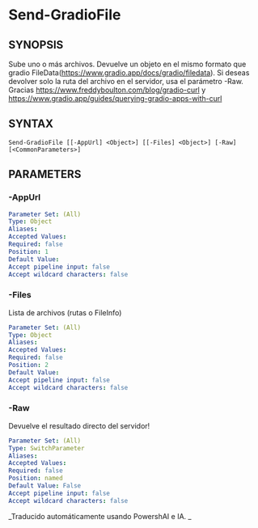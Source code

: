 ﻿---
external help file: powershai-help.xml
schema: 2.0.0
powershai: true
---

# Send-GradioFile

## SYNOPSIS <!--!= @#Synop !-->
Sube uno o más archivos.
Devuelve un objeto en el mismo formato que gradio FileData(https://www.gradio.app/docs/gradio/filedata). 
Si deseas devolver solo la ruta del archivo en el servidor, usa el parámetro -Raw.
Gracias https://www.freddyboulton.com/blog/gradio-curl y https://www.gradio.app/guides/querying-gradio-apps-with-curl

## SYNTAX <!--!= @#Syntax !-->

```
Send-GradioFile [[-AppUrl] <Object>] [[-Files] <Object>] [-Raw] [<CommonParameters>]
```

## PARAMETERS <!--!= @#Params !-->

### -AppUrl

```yml
Parameter Set: (All)
Type: Object
Aliases: 
Accepted Values: 
Required: false
Position: 1
Default Value: 
Accept pipeline input: false
Accept wildcard characters: false
```

### -Files
Lista de archivos (rutas o FileInfo)

```yml
Parameter Set: (All)
Type: Object
Aliases: 
Accepted Values: 
Required: false
Position: 2
Default Value: 
Accept pipeline input: false
Accept wildcard characters: false
```

### -Raw
Devuelve el resultado directo del servidor!

```yml
Parameter Set: (All)
Type: SwitchParameter
Aliases: 
Accepted Values: 
Required: false
Position: named
Default Value: False
Accept pipeline input: false
Accept wildcard characters: false
```




<!--PowershaiAiDocBlockStart-->
_Traducido automáticamente usando PowershAI e IA. 
_
<!--PowershaiAiDocBlockEnd-->
